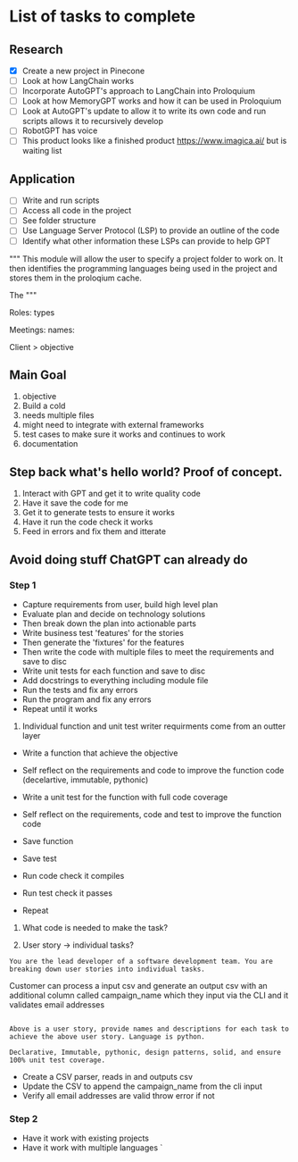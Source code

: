 # List of tasks to complete

## Research

- [x] Create a new project in Pinecone
- [ ] Look at how LangChain works
- [ ] Incorporate AutoGPT's approach to LangChain into Proloquium
- [ ] Look at how MemoryGPT works and how it can be used in Proloquium
- [ ] Look at AutoGPT's update to allow it to write its own code and run scripts allows it to recursively develop
- [ ] RobotGPT has voice
- [ ] This product looks like a finished product https://www.imagica.ai/ but is waiting list

## Application

- [ ] Write and run scripts
- [ ] Access all code in the project
- [ ] See folder structure
- [ ] Use Language Server Protocol (LSP) to provide an outline of the code
- [ ] Identify what other information these LSPs can provide to help GPT

"""
This module will allow the user to specify a project folder to work on.
It then identifies the programming languages being used in the project
and stores them in the proloqium cache.

The
"""


Roles:
 types

Meetings:
 names:

Client > objective

## Main Goal

1. objective
2. Build a cold
3. needs multiple files
4. might need to integrate with external frameworks
5. test cases to make sure it works and continues to work
6. documentation

## Step back what's hello world? Proof of concept.

1. Interact with GPT and get it to write quality code
2. Have it save the code for me
3. Get it to generate tests to ensure it works
4. Have it run the code check it works
5. Feed in errors and fix them and itterate

## Avoid doing stuff ChatGPT can already do

### Step 1

- Capture requirements from user, build high level plan
- Evaluate plan and decide on technology solutions
- Then break down the plan into actionable parts
- Write business test 'features' for the stories
- Then generate the 'fixtures' for the features
- Then write the code with multiple files to meet the requirements and save to disc
- Write unit tests for each function and save to disc
- Add docstrings to everything including module file
- Run the tests and fix any errors
- Run the program and fix any errors
- Repeat until it works

1. Individual function and unit test writer <???> requirments come from an outter layer

- Write a function that achieve the objective
- Self reflect on the requirements and code to improve the function code (decelartive, immutable, pythonic)
- Write a unit test for the function with full code coverage
- Self reflect on the requirements, code and test to improve the function code

- Save function
- Save test
- Run code check it compiles
- Run test check it passes
- Repeat

1. What code is needed to make the task?

2. User story -> individual tasks?

```
You are the lead developer of a software development team. You are breaking down user stories into individual tasks.

```
Customer can process a input csv and generate an output csv with an additional column called campaign_name which they input via the CLI and it validates email addresses
```

Above is a user story, provide names and descriptions for each task to achieve the above user story. Language is python.

Declarative, Immutable, pythonic, design patterns, solid, and ensure 100% unit test coverage.
```

- Create a CSV parser, reads in and outputs csv
- Update the CSV to append the campaign_name from the cli input
- Verify all email addresses are valid throw error if not


### Step 2

- Have it work with existing projects
- Have it work with multiple languages
`
